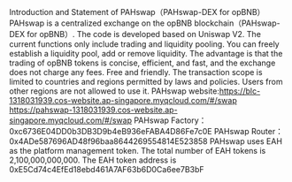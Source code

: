 Introduction and Statement of PAHswap（PAHswap-DEX for opBNB）
PAHswap is a centralized exchange on the opBNB blockchain（PAHswap-DEX for opBNB）.
The code is developed based on Uniswap V2.
The current functions only include trading and liquidity pooling.
You can freely establish a liquidity pool, add or remove liquidity.
The advantage is that the trading of opBNB tokens is concise, efficient, and fast, and the exchange does not charge any fees. Free and friendly.
The transaction scope is limited to countries and regions permitted by laws and policies. Users from other regions are not allowed to use it.
PAHswap website:https://blc-1318031939.cos-website.ap-singapore.myqcloud.com/#/swap
https://pahswap-1318031939.cos-website.ap-singapore.myqcloud.com/#/swap
PAHswap Factory：0xc6736E04DD0b3DB3D9b4eB936eFABA4D86Fe7c0E
PAHswap Router：0x4ADe587696AD48f96baa8644269554814E523858
PAHswap uses EAH as the platform management token.
The total number of EAH tokens is 2,100,000,000,000.
The EAH token address is 0xE5Cd74c4EfEd18ebd461A7AF63b6D0Ca6ee7B3bF
